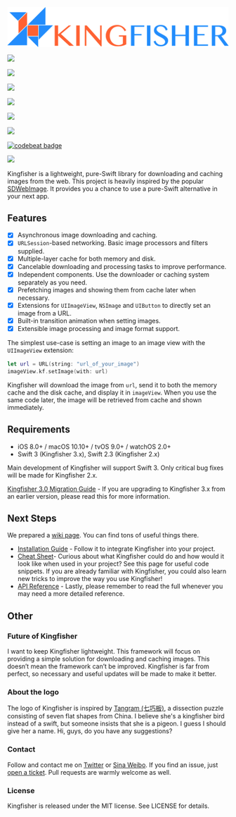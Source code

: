 <p align="center">

<img src="https://raw.githubusercontent.com/onevcat/Kingfisher/master/images/logo.png" alt="Kingfisher" title="Kingfisher" width="557"/>

</p>

<p align="center">

<a href="https://travis-ci.org/onevcat/Kingfisher"><img src="https://img.shields.io/travis/onevcat/Kingfisher/master.svg"></a>

<a href="https://github.com/Carthage/Carthage/"><img src="https://img.shields.io/badge/Carthage-compatible-4BC51D.svg?style=flat"></a>

<a href="https://swift.org/package-manager/"><img src="https://img.shields.io/badge/SPM-ready-orange.svg"></a>

<a href="http://cocoadocs.org/docsets/Kingfisher"><img src="https://img.shields.io/cocoapods/v/Kingfisher.svg?style=flat"></a>

<a href="https://raw.githubusercontent.com/onevcat/Kingfisher/master/LICENSE"><img src="https://img.shields.io/cocoapods/l/Kingfisher.svg?style=flat"></a>

<a href="http://cocoadocs.org/docsets/Kingfisher"><img src="https://img.shields.io/cocoapods/p/Kingfisher.svg?style=flat"></a>

<a href="https://codebeat.co/projects/github-com-onevcat-kingfisher"><img alt="codebeat badge" src="https://codebeat.co/assets/svg/badges/A-398b39-669406e9e1b136187b91af587d4092b0160370f271f66a651f444b990c2730e9.svg" /></a>

<img src="https://img.shields.io/badge/made%20with-%3C3-orange.svg">


</p>

Kingfisher is a lightweight, pure-Swift library for downloading and caching images from the web. This project is heavily inspired by the popular [SDWebImage](https://github.com/rs/SDWebImage). It provides you a chance to use a pure-Swift alternative in your next app.

## Features

- [x] Asynchronous image downloading and caching.
- [x] `URLSession`-based networking. Basic image processors and filters supplied.
- [x] Multiple-layer cache for both memory and disk.
- [x] Cancelable downloading and processing tasks to improve performance.
- [x] Independent components. Use the downloader or caching system separately as you need.
- [x] Prefetching images and showing them from cache later when necessary.
- [x] Extensions for `UIImageView`, `NSImage` and `UIButton` to directly set an image from a URL.
- [x] Built-in transition animation when setting images.
- [x] Extensible image processing and image format support.

The simplest use-case is setting an image to an image view with the `UIImageView` extension:

```swift
let url = URL(string: "url_of_your_image")
imageView.kf.setImage(with: url)
```

Kingfisher will download the image from `url`, send it to both the memory cache and the disk cache, and display it in `imageView`. When you use the same code later, the image will be retrieved from cache and shown immediately.

## Requirements

- iOS 8.0+ / macOS 10.10+ / tvOS 9.0+ / watchOS 2.0+
- Swift 3 (Kingfisher 3.x), Swift 2.3 (Kingfisher 2.x)

Main development of Kingfisher will support Swift 3. Only critical bug fixes will be made for Kingfisher 2.x.

[Kingfisher 3.0 Migration Guide](https://github.com/onevcat/Kingfisher/wiki/Kingfisher-3.0-Migration-Guide) - If you are upgrading to Kingfisher 3.x from an earlier version, please read this for more information.

## Next Steps

We prepared a [wiki page](https://github.com/onevcat/Kingfisher/wiki). You can find tons of useful things there.

* [Installation Guide](https://github.com/onevcat/Kingfisher/wiki/Installation-Guide) - Follow it to integrate Kingfisher into your project.
* [Cheat Sheet](https://github.com/onevcat/Kingfisher/wiki/Cheat-Sheet)- Curious about what Kingfisher could do and how would it look like when used in your project? See this page for useful code snippets. If you are already familiar with Kingfisher, you could also learn new tricks to improve the way you use Kingfisher! 
* [API Reference](http://cocoadocs.org/docsets/Kingfisher/) - Lastly, please remember to read the full whenever you may need a more detailed reference.

## Other

### Future of Kingfisher

I want to keep Kingfisher lightweight. This framework will focus on providing a simple solution for downloading and caching images. This doesn’t mean the framework can’t be improved. Kingfisher is far from perfect, so necessary and useful updates will be made to make it better.

### About the logo

The logo of Kingfisher is inspired by [Tangram (七巧板)](http://en.wikipedia.org/wiki/Tangram), a dissection puzzle consisting of seven flat shapes from China. I believe she's a kingfisher bird instead of a swift, but someone insists that she is a pigeon. I guess I should give her a name. Hi, guys, do you have any suggestions?

### Contact

Follow and contact me on [Twitter](http://twitter.com/onevcat) or [Sina Weibo](http://weibo.com/onevcat). If you find an issue, just [open a ticket](https://github.com/onevcat/Kingfisher/issues/new). Pull requests are warmly welcome as well.

### License

Kingfisher is released under the MIT license. See LICENSE for details.


